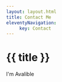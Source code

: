 ```yaml
---
layout: layout.html
title: Contact Me 
eleventyNavigation:
     key: Contact
---
```

# {{ title }}
I'm Avalible